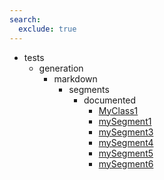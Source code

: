 ```yaml
---
search:
  exclude: true
---
```


[//]: # (DO NOT EDIT THIS FILE DIRECTLY. Instead, edit the corresponding stub file and execute `npm run docs:api`.)

- tests
    - generation
        - markdown
            - segments
                - documented
                    - [MyClass1](tests/generation/markdown/segments/documented/MyClass1.md)
                    - [mySegment1](tests/generation/markdown/segments/documented/mySegment1.md)
                    - [mySegment3](tests/generation/markdown/segments/documented/mySegment3.md)
                    - [mySegment4](tests/generation/markdown/segments/documented/mySegment4.md)
                    - [mySegment5](tests/generation/markdown/segments/documented/mySegment5.md)
                    - [mySegment6](tests/generation/markdown/segments/documented/mySegment6.md)
